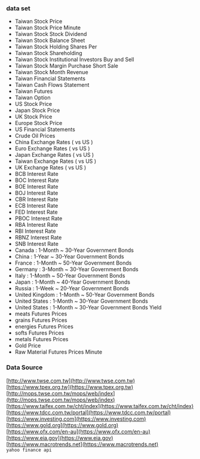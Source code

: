 ### data set

* Taiwan Stock Price
* Taiwan Stock Price Minute
* Taiwan Stock Stock Dividend
* Taiwan Stock Balance Sheet
* Taiwan Stock Holding Shares Per
* Taiwan Stock Shareholding
* Taiwan Stock Institutional Investors Buy and Sell
* Taiwan Stock Margin Purchase Short Sale
* Taiwan Stock Month Revenue
* Taiwan Financial Statements
* Taiwan Cash Flows Statement
* Taiwan Futures
* Taiwan Option
* US Stock Price
* Japan Stock Price
* UK Stock Price
* Europe Stock Price
* US Financial Statements
* Crude Oil Prices
* China Exchange Rates ( vs US )
* Euro Exchange Rates ( vs US )
* Japan Exchange Rates ( vs US )
* Taiwan Exchange Rates ( vs US )
* UK Exchange Rates ( vs US )
* BCB Interest Rate
* BOC Interest Rate
* BOE Interest Rate
* BOJ Interest Rate
* CBR Interest Rate
* ECB Interest Rate
* FED Interest Rate
* PBOC Interest Rate
* RBA Interest Rate
* RBI Interest Rate
* RBNZ Interest Rate
* SNB Interest Rate
* Canada : 1-Month ~ 30-Year Government Bonds
* China : 1-Year ~ 30-Year Government Bonds
* France : 1-Month ~ 50-Year Government Bonds
* Germany : 3-Month ~ 30-Year Government Bonds
* Italy : 1-Month ~ 50-Year Government Bonds
* Japan : 1-Month ~ 40-Year Government Bonds
* Russia : 1-Week ~ 20-Year Government Bonds
* United Kingdom : 1-Month ~ 50-Year Government Bonds
* United States : 1-Month ~ 30-Year Government Bonds
* United States : 1-Month ~ 30-Year Government Bonds Yield
* meats Futures Prices
* grains Futures Prices
* energies Futures Prices
* softs Futures Prices
* metals Futures Prices
* Gold Price
* Raw Material Futures Prices Minute


### Data Source <br>
[http://www.twse.com.tw](http://www.twse.com.tw)<br>
[https://www.tpex.org.tw](https://www.tpex.org.tw)<br>
[http://mops.twse.com.tw/mops/web/index](http://mops.twse.com.tw/mops/web/index)<br>
[https://www.taifex.com.tw/cht/index](https://www.taifex.com.tw/cht/index)<br>
[https://www.tdcc.com.tw/portal](https://www.tdcc.com.tw/portal)<br>
[https://www.investing.com](https://www.investing.com)<br>
[https://www.gold.org](https://www.gold.org)<br>
[https://www.ofx.com/en-au](https://www.ofx.com/en-au)<br>
[https://www.eia.gov](https://www.eia.gov)<br>
[https://www.macrotrends.net](https://www.macrotrends.net)<br>
`yahoo finance api`<br>


